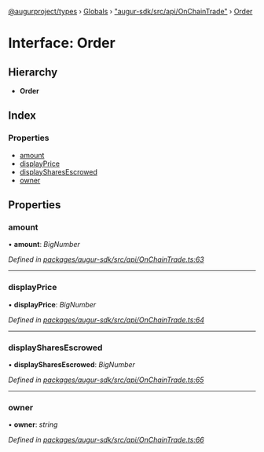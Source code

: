 [@augurproject/types](../README.md) › [Globals](../globals.md) › ["augur-sdk/src/api/OnChainTrade"](../modules/_augur_sdk_src_api_onchaintrade_.md) › [Order](_augur_sdk_src_api_onchaintrade_.order.md)

# Interface: Order

## Hierarchy

* **Order**

## Index

### Properties

* [amount](_augur_sdk_src_api_onchaintrade_.order.md#amount)
* [displayPrice](_augur_sdk_src_api_onchaintrade_.order.md#displayprice)
* [displaySharesEscrowed](_augur_sdk_src_api_onchaintrade_.order.md#displaysharesescrowed)
* [owner](_augur_sdk_src_api_onchaintrade_.order.md#owner)

## Properties

###  amount

• **amount**: *BigNumber*

*Defined in [packages/augur-sdk/src/api/OnChainTrade.ts:63](https://github.com/AugurProject/augur/blob/88b6e76efb/packages/augur-sdk/src/api/OnChainTrade.ts#L63)*

___

###  displayPrice

• **displayPrice**: *BigNumber*

*Defined in [packages/augur-sdk/src/api/OnChainTrade.ts:64](https://github.com/AugurProject/augur/blob/88b6e76efb/packages/augur-sdk/src/api/OnChainTrade.ts#L64)*

___

###  displaySharesEscrowed

• **displaySharesEscrowed**: *BigNumber*

*Defined in [packages/augur-sdk/src/api/OnChainTrade.ts:65](https://github.com/AugurProject/augur/blob/88b6e76efb/packages/augur-sdk/src/api/OnChainTrade.ts#L65)*

___

###  owner

• **owner**: *string*

*Defined in [packages/augur-sdk/src/api/OnChainTrade.ts:66](https://github.com/AugurProject/augur/blob/88b6e76efb/packages/augur-sdk/src/api/OnChainTrade.ts#L66)*
